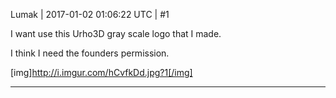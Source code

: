 Lumak | 2017-01-02 01:06:22 UTC | #1

I want use this Urho3D gray scale logo that I made.

I think I need the founders permission.

[img]http://i.imgur.com/hCvfkDd.jpg?1[/img]

-------------------------

